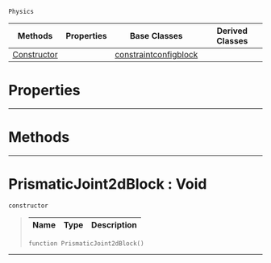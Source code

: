  `Physics`

|Methods|Properties|Base Classes|Derived Classes|
|---|---|---|---|
|[ Constructor](https://github.com/zeroengineteam/ZeroDocs/code_reference/class_reference/prismaticjoint2dblock.markdown#prismaticjoint2dblock-vo)| |[constraintconfigblock](https://github.com/zeroengineteam/ZeroDocs/code_reference/class_reference/constraintconfigblock.markdown)| |


 #  Properties


---  
 #  Methods


---  
 #  PrismaticJoint2dBlock : Void

 `constructor`

> 
> |Name|Type|Description|
> |---|---|---|
> ``` lang=cpp, name=Zilch
> function PrismaticJoint2dBlock()
> ``` 


---  
 

 